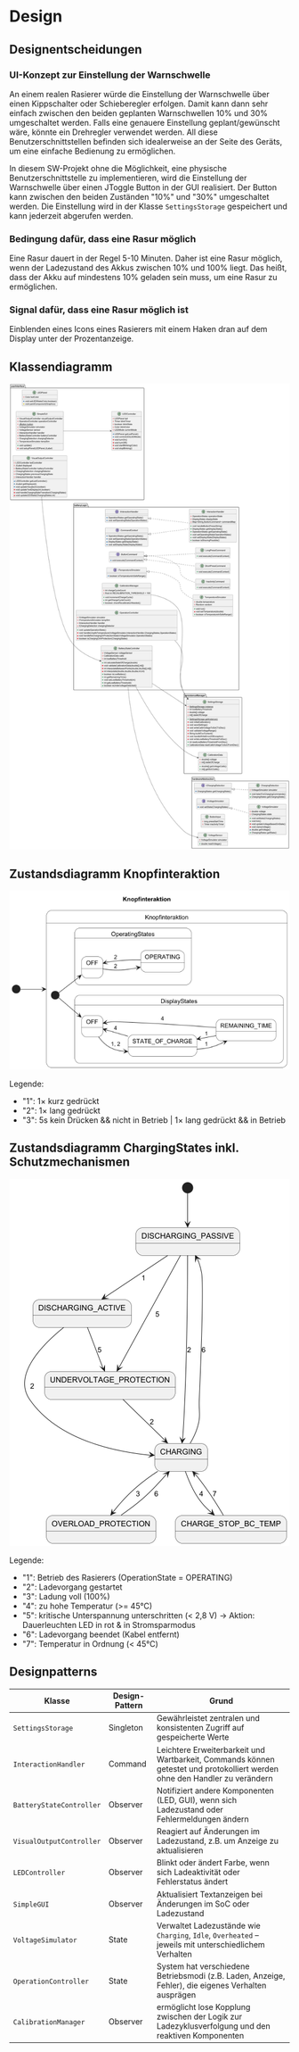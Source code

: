 # Design

## Designentscheidungen

### UI-Konzept zur Einstellung der Warnschwelle

An einem realen Rasierer würde die Einstellung der Warnschwelle über einen Kippschalter oder Schieberegler erfolgen.
Damit kann dann sehr einfach zwischen den beiden geplanten Warnschwellen 10% und 30% umgeschaltet werden. Falls eine
genauere Einstellung geplant/gewünscht wäre, könnte ein Drehregler verwendet werden. All diese Benutzerschnittstellen
befinden sich idealerweise an der Seite des Geräts, um eine einfache Bedienung zu ermöglichen.

In diesem SW-Projekt ohne die Möglichkeit, eine physische Benutzerschnittstelle zu implementieren, wird die Einstellung
der Warnschwelle über einen JToggle Button in der GUI realisiert. Der Button kann zwischen den beiden Zuständen "10%"
und "30%" umgeschaltet werden. Die Einstellung wird in der Klasse `SettingsStorage` gespeichert und kann jederzeit
abgerufen werden.

### Bedingung dafür, dass eine Rasur möglich

Eine Rasur dauert in der Regel 5-10 Minuten. Daher ist eine Rasur möglich, wenn der Ladezustand des Akkus zwischen 10%
und 100% liegt. Das heißt, dass der Akku auf mindestens 10% geladen sein muss, um eine Rasur zu ermöglichen.

### Signal dafür, dass eine Rasur möglich ist

Einblenden eines Icons eines Rasierers mit einem Haken dran auf dem Display unter der Prozentanzeige.

## Klassendiagramm

![Klassendiagramm](../referenziert/Design/Klassendiagramm3.png)

## Zustandsdiagramm Knopfinteraktion

![Zustandsdiagramm Knopfinteraktion](../referenziert/Design/Zustandsdiagramm_Knopfinteraktion_updatet.png)

Legende:

* "1": 1× kurz gedrückt
* "2": 1× lang gedrückt
* "3": 5s kein Drücken && nicht in Betrieb | 1× lang gedrückt && in Betrieb

## Zustandsdiagramm ChargingStates inkl. Schutzmechanismen

![Zustandsdiagramm ChargingStates](../referenziert/Design/Zustandsdiagramm_ChargingStates.png)

Legende:

* "1": Betrieb des Rasierers (OperationState = OPERATING)
* "2": Ladevorgang gestartet
* "3": Ladung voll (100%)
* "4": zu hohe Temperatur (>= 45°C)
* "5": kritische Unterspannung unterschritten (< 2,8 V) -> Aktion: Dauerleuchten LED in rot & in Stromsparmodus
* "6": Ladevorgang beendet (Kabel entfernt)
* "7": Temperatur in Ordnung (< 45°C)

## Designpatterns

| Klasse                   | Design-Pattern | Grund                                                                                                                      |
|--------------------------|----------------|----------------------------------------------------------------------------------------------------------------------------|
| `SettingsStorage`        | Singleton      | Gewährleistet zentralen und konsistenten Zugriff auf gespeicherte Werte                                                    |
| `InteractionHandler`     | Command        | Leichtere Erweiterbarkeit und Wartbarkeit, Commands können getestet und protokolliert werden ohne den Handler zu verändern |
| `BatteryStateController` | Observer       | Notifiziert andere Komponenten (LED, GUI), wenn sich Ladezustand oder Fehlermeldungen ändern                               |
| `VisualOutputController` | Observer       | Reagiert auf Änderungen im Ladezustand, z.B. um Anzeige zu aktualisieren                                                   |
| `LEDController`          | Observer       | Blinkt oder ändert Farbe, wenn sich Ladeaktivität oder Fehlerstatus ändert                                                 |
| `SimpleGUI`              | Observer       | Aktualisiert Textanzeigen bei Änderungen im SoC oder Ladezustand                                                           |
| `VoltageSimulator`       | State          | Verwaltet Ladezustände wie `Charging`, `Idle`, `Overheated` – jeweils mit unterschiedlichem Verhalten                      |
| `OperationController`    | State          | System hat verschiedene Betriebsmodi (z.B. Laden, Anzeige, Fehler), die eigenes Verhalten ausprägen                        |
| `CalibrationManager`     | Observer       | ermöglicht lose Kopplung zwischen der Logik zur Ladezyklusverfolgung und den reaktiven Komponenten                         |
